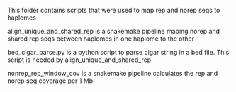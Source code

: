 This folder contains scripts that were used to map rep and norep seqs to haplomes

align_unique_and_shared_rep is a snakemake pipeline maping norep and shared rep seqs between haplomes in one haplome to the other

bed_cigar_parse.py is a python script to parse cigar string in a bed file. This script is needed by align_unique_and_shared_rep

nonrep_rep_window_cov is a snakemake pipeline calculates the rep and norep seq coverage per 1 Mb 
